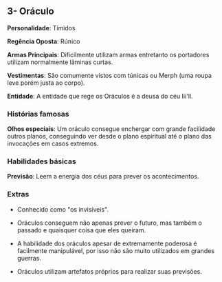 ## 3- Oráculo 

**Personalidade**: Tímidos

**Regência Oposta**: Rúnico

**Armas Principais**: Dificilmente utilizam armas entretanto os portadores utilizam normalmente lâminas curtas. 

**Vestimentas**: São comumente vistos com túnicas ou Merph (uma roupa leve porém justa ao corpo).

**Entidade**: A entidade que rege os Oráculos é a deusa do céu Iii'll.

### Histórias famosas

**Olhos especiais**: Um oráculo consegue enchergar com grande facilidade outros planos, conseguindo ver desde o plano espiritual até o plano das invocações em casos extremos.

### Habilidades básicas
    
**Previsão**: Leem a energia dos céus para prever os acontecimentos.

### Extras

* Conhecido como "os invisíveis". 

* Oráculos conseguem não apenas prever o futuro, mas também o passado e quaisquer coisa que eles queiram.

* A habilidade dos oráculos apesar de extremamente poderosa é facilmente manipulável, por isso não são muito utilizados em grandes guerras.

* Oráculos utilizam artefatos próprios para realizar suas previsões.